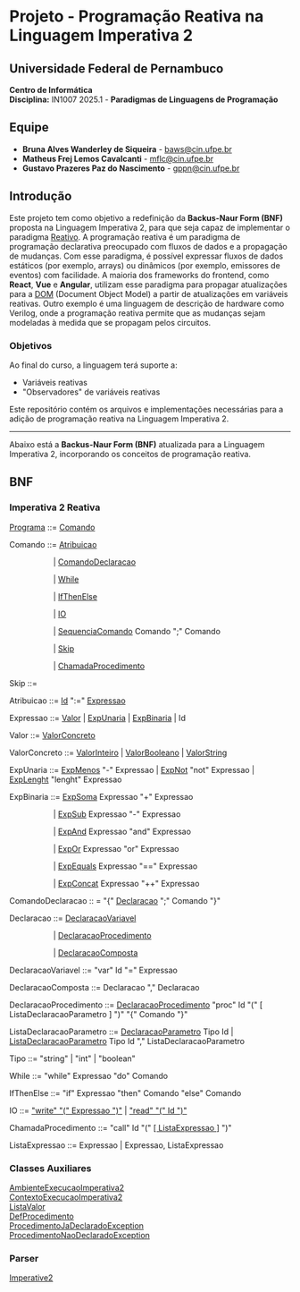 # Projeto - Programação Reativa na Linguagem Imperativa 2

## Universidade Federal de Pernambuco  
**Centro de Informática**  
**Disciplina:** IN1007 2025.1 - **Paradigmas de Linguagens de Programação**  

## Equipe
- **Bruna Alves Wanderley de Siqueira** - [baws@cin.ufpe.br](mailto:baws@cin.ufpe.br)  
- **Matheus Frej Lemos Cavalcanti** - [mflc@cin.ufpe.br](mailto:mflc@cin.ufpe.br)  
- **Gustavo Prazeres Paz do Nascimento** - [gppn@cin.ufpe.br](mailto:gppn@cin.ufpe.br)  

## Introdução
Este projeto tem como objetivo a redefinição da **Backus-Naur Form (BNF)** proposta na Linguagem Imperativa 2, para que seja capaz de implementar o paradigma [Reativo](https://en.wikipedia.org/wiki/Reactive_programming). A programação reativa é um paradigma de programação declarativa preocupado com fluxos de dados e a propagação de mudanças. Com esse paradigma, é possível expressar fluxos de dados estáticos (por exemplo, arrays) ou dinâmicos (por exemplo, emissores de eventos) com facilidade. A maioria dos frameworks do frontend, como **React**, **Vue** e **Angular**, utilizam esse paradigma para propagar atualizações para a [DOM](https://developer.mozilla.org/pt-BR/docs/Web/API/Document_Object_Model/Introduction) (Document Object Model) a partir de atualizações em variáveis reativas. Outro exemplo é uma linguagem de descrição de hardware como Verilog, onde a programação reativa permite que as mudanças sejam modeladas à medida que se propagam pelos circuitos.

### Objetivos
Ao final do curso, a linguagem terá suporte a:
-  Variáveis reativas
-  "Observadores" de variáveis reativas

Este repositório contém os arquivos e implementações necessárias para a adição de programação reativa na Linguagem Imperativa 2.

---
Abaixo está a **Backus-Naur Form (BNF)** atualizada para a Linguagem Imperativa 2, incorporando os conceitos de programação reativa.


## BNF
<h3> Imperativa 2 Reativa</h3>

[Programa](PLP/Imperativa2/src/li2/plp/imperative2/Programa.java) ::= [Comando](PLP/Imperativa2/src/li2/plp/imperative1/command/Comando.java )

Comando ::= [Atribuicao](PLP/Imperativa2/src/li2/plp/imperative1/command/Atribuicao.java)

&emsp; &emsp; &emsp; &emsp;  &ensp;| [ComandoDeclaracao](PLP/Imperativa2/src/li2/plp/imperative1/command/ComandoDeclaracao.java)

&emsp; &emsp; &emsp; &emsp;  &ensp;| [While](PLP/Imperativa2/src/li2/plp/imperative1/command/While.java)

&emsp; &emsp; &emsp; &emsp;  &ensp;| [IfThenElse](PLP/Imperativa2/src/li2/plp/imperative1/command/IfThenElse.java)

&emsp; &emsp; &emsp; &emsp;  &ensp;| [IO](PLP/Imperativa2/src/li2/plp/imperative1/command/IO.java)

&emsp; &emsp; &emsp; &emsp;  &ensp;| [SequenciaComando](PLP/Imperativa2/src/li2/plp/imperative1/command/SequenciaComando.java) Comando ";" Comando

&emsp; &emsp; &emsp; &emsp;  &ensp;| [Skip](PLP/Imperativa2/src/li2/plp/imperative1/command/Skip.java)

&emsp; &emsp; &emsp; &emsp;  &ensp;| [ChamadaProcedimento](PLP/Imperativa2/src/li2/plp/imperative2/command/ChamadaProcedimento.java)

Skip ::= 

Atribuicao ::= [Id](PLP/Imperativa2/src/li2/plp/expressions2/expression/Id.java) ":=" [Expressao](PLP/Imperativa2/src/li2/plp/expressions2/expression/Expressao.java)

Expressao ::= [Valor](PLP/Imperativa2/src/li2/plp/expressions2/expression/Valor.java) | [ExpUnaria](PLP/Imperativa2/src/li2/plp/expressions2/expression/ExpUnaria.java) | [ExpBinaria](PLP/Imperativa2/src/li2/plp/expressions2/expression/ExpBinaria.java ) | Id

Valor ::= [ValorConcreto](PLP/Imperativa2/src/li2/plp/expressions2/expression/ValorConcreto.java)

ValorConcreto ::= [ValorInteiro](PLP/Imperativa2/src/li2/plp/expressions2/expression/ValorInteiro.java ) 
| [ValorBooleano](PLP/Imperativa2/src/li2/plp/expressions2/expression/ValorBooleano.java) 
| [ValorString](PLP/Imperativa2/src/li2/plp/expressions2/expression/ValorString.java)

ExpUnaria ::= [ExpMenos](PLP/Imperativa2/src/li2/plp/expressions2/expression/ExpMenos.java ) "-" Expressao | [ExpNot](PLP/Imperativa2/src/li2/plp/expressions2/expression/ExpNot.java ) "not" Expressao | [ExpLenght](PLP/Imperativa2/src/li2/plp/expressions2/expression/ExpLength.java) "lenght" Expressao

ExpBinaria ::=  [ExpSoma](PLP/Imperativa2/src/li2/plp/expressions2/expression/ExpSoma.java) Expressao "+" Expressao

&emsp; &emsp; &emsp; &emsp;  &ensp;| [ExpSub](PLP/Imperativa2/src/li2/plp/expressions2/expression/ExpSub.java) Expressao "-" Expressao

&emsp; &emsp; &emsp; &emsp;  &ensp;| [ExpAnd](PLP/Imperativa2/src/li2/plp/expressions2/expression/ExpAnd.java) Expressao "and" Expressao

&emsp; &emsp; &emsp; &emsp;  &ensp;| [ExpOr](PLP/Imperativa2/src/li2/plp/expressions2/expression/ExpOr.java) Expressao "or" Expressao

&emsp; &emsp; &emsp; &emsp;  &ensp;| [ExpEquals](PLP/Imperativa2/src/li2/plp/expressions2/expression/ExpEquals.java) Expressao "==" Expressao

&emsp; &emsp; &emsp; &emsp;  &ensp;| [ExpConcat](PLP/Imperativa2/src/li2/plp/expressions2/expression/ExpConcat.java) Expressao "++" Expressao

ComandoDeclaracao :: = "{" [Declaracao](PLP/Imperativa2/src/li2/plp/imperative1/declaration/Declaracao.java) ";" Comando "}"

Declaracao ::= [DeclaracaoVariavel](PLP/Imperativa2/src/li2/plp/imperative1/declaration/DeclaracaoVariavel.java)

&emsp; &emsp; &emsp; &emsp;  &ensp;| [DeclaracaoProcedimento](PLP/Imperativa2/src/li2/plp/imperative2/declaration/DeclaracaoProcedimento.java)

&emsp; &emsp; &emsp; &emsp;  &ensp;| [DeclaracaoComposta](PLP/Imperativa2/src/li2/plp/imperative1/declaration/DeclaracaoComposta.java)

DeclaracaoVariavel ::= "var" Id "=" Expressao 

DeclaracaoComposta ::= Declaracao "," Declaracao

DeclaracaoProcedimento ::= [DeclaracaoProcedimento](PLP/Imperativa2/src/li2/plp/imperative2/declaration/DeclaracaoProcedimento.java) "proc" Id "(" [ ListaDeclaracaoParametro ] ")" "{" Comando "}"

ListaDeclaracaoParametro ::= [DeclaracaoParametro](PLP/Imperativa2/src/li2/plp/imperative2/declaration/DeclaracaoParametro.java) Tipo Id | [ListaDeclaracaoParametro](PLP/Imperativa2/src/li2/plp/imperative2/declaration/ListaDeclaracaoParametro.java) Tipo Id "," ListaDeclaracaoParametro

Tipo ::= "string" | "int" | "boolean"

While ::= "while" Expressao "do" Comando

IfThenElse ::= "if" Expressao "then" Comando "else" Comando

IO ::= ["write" "(" Expressao ")"](PLP/Imperativa2/src/li2/plp/imperative1/command/Write.java) | ["read" "(" Id ")"](PLP/Imperativa2/src/li2/plp/imperative1/command/Read.java)

ChamadaProcedimento ::= "call" Id "(" [[ ListaExpressao ]](PLP/Imperativa2/src/li2/plp/imperative2/command/ListaExpressao.java) ")" 

ListaExpressao ::= Expressao | Expressao, ListaExpressao

### Classes Auxiliares

[AmbienteExecucaoImperativa2](PLP/Imperativa2/src/li2/plp/imperative2/memory/AmbienteExecucaoImperativa2.java)  
[ContextoExecucaoImperativa2](PLP/Imperativa2/src/li2/plp/imperative2/memory/ContextoExecucaoImperativa2.java)  
[ListaValor](PLP/Imperativa2/src/li2/plp/imperative1/memory/ListaValor.java)  
[DefProcedimento](PLP/Imperativa2/src/li2/plp/imperative2/declaration/DefProcedimento.java)  
[ProcedimentoJaDeclaradoException](PLP/Imperativa2/src/li2/plp/imperative2/memory/ProcedimentoJaDeclaradoException.java)  
[ProcedimentoNaoDeclaradoException](PLP/Imperativa2/src/li2/plp/imperative2/memory/ProcedimentoNaoDeclaradoException.java)  


### Parser
[Imperative2](PLP/Imperativa2/src/li2/plp/imperative2/parser/Imperative2.jj)
